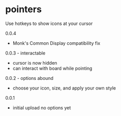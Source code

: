 # pointers
Use hotkeys to show icons at your cursor

0.0.4
  - Monk's Common Display compatibility fix
    
0.0.3 - interactable
  - cursor is now hidden
  - can interact with board while pointing

0.0.2 - options abound
  - choose your icon, size, and apply your own style

0.0.1
  - initial upload no options yet
